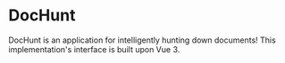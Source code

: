 # DocHunt

DocHunt is an application for intelligently hunting down documents!
This implementation's interface is built upon Vue 3.
